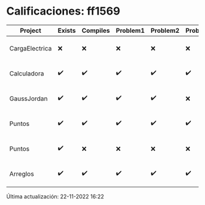# Calificaciones: ff1569
|Project|Exists|Compiles|Problem1|Problem2|Problem3|Extra|CommitHash|CommitDate|CheckDate|Comments|DueDate|Grade|
|-|-|-|-|-|-|-|-|-|-|-|-|-|
|CargaElectrica|❌|❌|❌|❌|❌|❌|NA|NA|22-11-2022 16:22:05|No se encontró el archivo en PracticasCompuI/CargaElectrica/CargaElectrica.cpp|23-11-2022 21:00:00|5|
|Calculadora|✔️|✔️|✔️|✔️|✔️|❌|65f682ac3ba94838d33738713ea95c5d8e3a8f5a|28-09-2022 16:13:02|28-09-2022 16:58:58|No sale con código diferente de cero con división entre cero|28-09-2022 21:00:00|10.0|
|GaussJordan|✔️|✔️|✔️|✔️|❌|✔️|c5295e85968b6f6b053743e52574769c72274871|12-10-2022 22:35:50|12-10-2022 23:29:26|No avisa al usuario que el sistema no tiene solución|19-10-2022 21:00:00|10.0|
|Puntos|✔️|✔️|✔️|✔️|✔️|✔️|b81c6d5b7d4514e1db538c30eceed1abf81e2407|11-11-2022 18:03:53|14-11-2022 10:22:53|¡Excelente trabajo!|13-11-2022 21:00:00|10.0|
|Puntos|✔️|❌|❌|❌|❌|❌|9c8d85131e3d22679b8ba6c27f657d0327341f21|09-11-2022 15:35:35|09-11-2022 16:27:30|Tu código no compila|13-11-2022 21:00:00|5.0|
|Arreglos|✔️|✔️|✔️|✔️|✔️|✔️|2a7c56fd0171968be153336095506b491a79086b|03-10-2022 11:04:21|03-10-2022 11:24:14|¡Excelente trabajo!|05-10-2020 21:00:00|10.0|

Última actualización: 22-11-2022 16:22